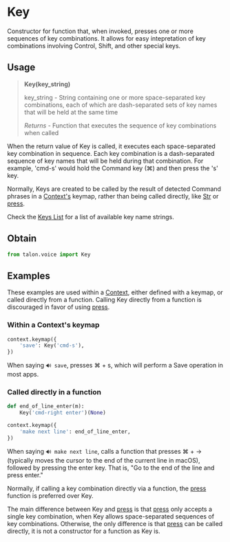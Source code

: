 # Key

Constructor for function that, when invoked, presses one or more sequences of key combinations. It allows for easy intepretation of key combinations involving Control, Shift, and other special keys.


## Usage

> **Key(key_string)**
>
> key_string - String containing one or more space-separated key combinations, each of which are dash-separated sets of key names that will be held at the same time
>
> *Returns* - Function that executes the sequence of key combinations when called

When the return value of Key is called, it executes each space-separated key combination in sequence. Each key combination is a dash-separated sequence of key names that will be held during that combination. For example, 'cmd-s' would hold the Command key (⌘) and then press the 's' key.

Normally, Keys are created to be called by the result of detected Command phrases in a [Context's](Context.md) keymap, rather than being called directly, like [Str](Str.md) or [press](press.md).

Check the [Keys List](KeysList.md) for a list of available key name strings.


## Obtain

```python
from talon.voice import Key
```


## Examples

These examples are used within a [Context](Context.md), either defined with a keymap, or called directly from a function. Calling Key directly from a function is discouraged in favor of using [press](press.md).

### Within a Context's keymap

```python
context.keymap({
    'save': Key('cmd-s'),
})
```

When saying `🔊 save`, presses ⌘ + s, which will perform a Save operation in most apps.

### Called directly in a function

```python
def end_of_line_enter(m):
    Key('cmd-right enter')(None)

context.keymap({
    'make next line': end_of_line_enter,
})
```

When saying `🔊 make next line`, calls a function that presses ⌘ + → (typically moves the cursor to the end of the current line in macOS), followed by pressing the enter key. That is, "Go to the end of the line and press enter."

Normally, if calling a key combination directly via a function, the [press](press.md) function is preferred over Key.

The main difference between Key and [press](press.md) is that [press](press.md) only accepts a single key combination, when Key allows space-separated sequences of key combinations. Otherwise, the only difference is that [press](press.md) can be called directly, it is not a constructor for a function as Key is.
